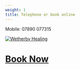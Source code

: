 ```yaml
---
weight: 1
title: Telephone or book online
---
```

Mobile: 07890 077315

<a href="https://www.reikipages.co.uk/listing/united-kingdom/west-yorkshire/leeds/deborah-watson-clairvoyant-medium-reiki-master/" target="_blank"><img src="https://pages.b-cdn.net/reikipages_promote_200x200.jpg" alt="Wetherby Healing"></a>

# [B﻿ook Now](https://calendly.com/deborahwatson68/30min)